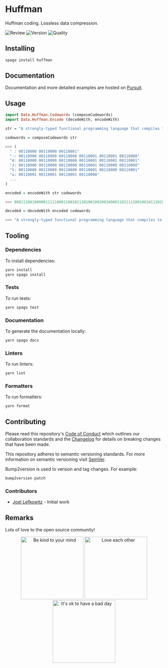 # Huffman

Huffman coding. Lossless data compression.

![Review](https://img.shields.io/github/actions/workflow/status/JoelLefkowitz/huffman/review.yml)
![Version](https://pursuit.purescript.org/packages/purescript-huffman/badge)
![Quality](https://img.shields.io/codacy/grade/4934e15d76c04969af83eddea6ce5461)

## Installing

```bash
spago install huffman
```

## Documentation

Documentation and more detailed examples are hosted on [Pursuit](https://pursuit.purescript.org/packages/purescript-huffman).

## Usage

```purs
import Data.Huffman.Codewords (composeCodewords)
import Data.Huffman.Encode (decodeWith, encodeWith)

str = "A strongly-typed functional programming language that compiles to JavaScript"
```

```purs
codewords = composeCodewords str

>>> (
  " : 00110000 00110000 00110001"
  "-: 00110000 00110000 00110000 00110001 00110001 00110000"
  "A: 00110000 00110000 00110000 00110001 00110001 00110001"
  "J: 00110000 00110000 00110000 00110001 00110000 00110000"
  "S: 00110000 00110000 00110000 00110001 00110000 00110001"
  "a: 00110001 00110001 00110001 00110000"
  ...
)
```

```purs
encoded = encodeWith str codewords

>>> 000111001000001111100011001011101001001001000011011111001001011101001101000...
```

```purs
decoded = decodeWith encoded codewords

>>> "A strongly-typed functional programming language that compiles to JavaScript"
```

## Tooling

### Dependencies

To install dependencies:

```bash
yarn install
yarn spago install
```

### Tests

To run tests:

```bash
yarn spago test
```

### Documentation

To generate the documentation locally:

```bash
yarn spago docs
```

### Linters

To run linters:

```bash
yarn lint
```

### Formatters

To run formatters:

```bash
yarn format
```

## Contributing

Please read this repository's [Code of Conduct](CODE_OF_CONDUCT.md) which outlines our collaboration standards and the [Changelog](CHANGELOG.md) for details on breaking changes that have been made.

This repository adheres to semantic versioning standards. For more information on semantic versioning visit [SemVer](https://semver.org).

Bump2version is used to version and tag changes. For example:

```bash
bump2version patch
```

### Contributors

- [Joel Lefkowitz](https://github.com/joellefkowitz) - Initial work

## Remarks

Lots of love to the open source community!

<div align='center'>
    <img width=200 height=200 src='https://media.giphy.com/media/osAcIGTSyeovPq6Xph/giphy.gif' alt='Be kind to your mind' />
    <img width=200 height=200 src='https://media.giphy.com/media/KEAAbQ5clGWJwuJuZB/giphy.gif' alt='Love each other' />
    <img width=200 height=200 src='https://media.giphy.com/media/WRWykrFkxJA6JJuTvc/giphy.gif' alt="It's ok to have a bad day" />
</div>
